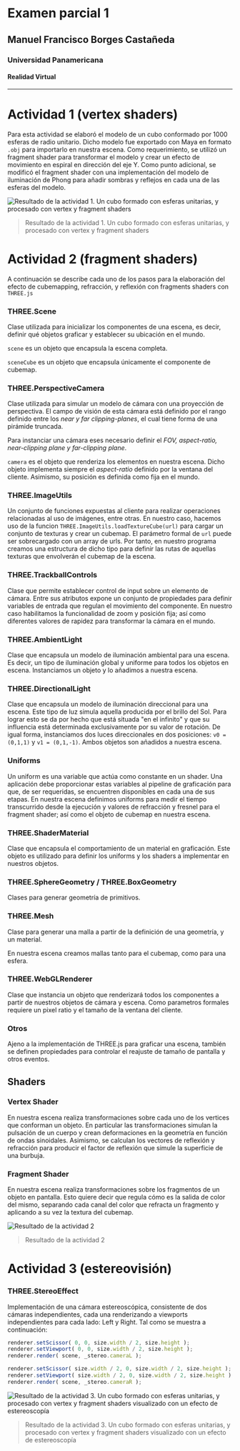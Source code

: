 # Examen parcial 1
## Manuel Francisco Borges Castañeda
### Universidad Panamericana
#### Realidad Virtual
__________________


# Actividad 1 (vertex shaders)

Para esta actividad se elaboró el modelo de un cubo conformado por 1000 esferas de radio unitario. Dicho modelo fue exportado con Maya en formato ```.obj``` para importarlo en nuestra escena. Como requerimiento, se utilizó un fragment shader para transformar el modelo y crear un efecto de movimiento en espiral en dirección del eje Y. Como punto adicional, se modificó el fragment shader con una implementación del modelo de iluminación de Phong para añadir sombras y reflejos en cada una de las esferas del modelo.

![Resultado de la actividad 1. Un cubo formado con esferas unitarias, y procesado con vertex y fragment shaders](/assets/01a.PNG)
> Resultado de la actividad 1. Un cubo formado con esferas unitarias, y procesado con vertex y fragment shaders

# Actividad 2 (fragment shaders)

A continuación se describe cada uno de los pasos para la elaboración del efecto de cubemapping, refracción, y reflexión con fragments shaders con ```THREE.js```

### THREE.Scene
Clase utilizada para inicializar los componentes de una escena, es decir, definir qué objetos graficar y establecer su ubicación en el mundo.

```scene``` es un objeto que encapsula la escena completa.

```sceneCube``` es un objeto que encapsula únicamente el componente de cubemap.

### THREE.PerspectiveCamera
Clase utilizada para simular un modelo de cámara con una proyección de perspectiva. El campo de visión de esta cámara está definido por el rango definido entre los *near y far clipping-planes*, el cual tiene forma de una pirámide truncada.
 
 Para instanciar una cámara eses necesario definir el *FOV, aspect-ratio, near-clipping plane y far-clipping plane*.

```camera``` es el objeto que renderiza los elementos en nuestra escena. Dicho objeto implementa siempre el *aspect-ratio* definido por la ventana del cliente. Asimismo, su posición es definida como fija en el mundo.

### THREE.ImageUtils

Un conjunto de funciones expuestas al cliente para realizar operaciones relacionadas al uso de imágenes, entre otras. En nuestro caso, hacemos uso de la funcion ```THREE.ImageUtils.loadTextureCube(url)``` para cargar un conjunto de texturas y crear un cubemap. El parámetro formal de ```url``` puede ser sobrecargado con un array de urls. Por tanto, en nuestro programa creamos una estructura de dicho tipo para definir las rutas de aquellas texturas que envolverán el cubemap de la escena.

### THREE.TrackballControls

Clase que permite establecer control de input sobre un elemento de cámara. Entre sus atributos expone un conjunto de propiedades para definir variables de entrada que regulan el movimiento del componente. En nuestro caso habilitamos la funcionalidad de zoom y posición fija; así como diferentes valores de rapidez para transformar la cámara en el mundo.

### THREE.AmbientLight

Clase que encapsula un modelo de iluminación ambiental para una escena. Es decir, un tipo de iluminación global y uniforme para todos los objetos en escena. Instanciamos un objeto y lo añadimos a nuestra escena.

### THREE.DirectionalLight

Clase que encapsula un modelo de iluminación direccional para una escena. Este tipo de luz simula aquella producida por el brillo del Sol. Para lograr esto se da por hecho que está situada "en el infinito" y que su influencia está determinada exclusivamente por su valor de rotación. De igual forma, instanciamos dos luces direccionales en dos posiciones: ```v0 = (0,1,1)``` y ```v1 = (0,1,-1)```. Ambos objetos son añadidos a nuestra escena.

### Uniforms

Un uniform es una variable que actúa como constante en un shader. Una aplicación debe proporcionar estas variables al pipeline de graficación para que, de ser requeridas, se encuentren disponibles en cada una de sus etapas. En nuestra escena definimos uniforms para medir el tiempo transcurrido desde la ejecución y valores de refracción y fresnel para el fragment shader; así como el objeto de cubemap en nuestra escena.

### THREE.ShaderMaterial
Clase que encapsula el comportamiento de un material en graficación. Este objeto es utilizado para definir los uniforms y los shaders a implementar en nuestros objetos.

### THREE.SphereGeometry / THREE.BoxGeometry
Clases para generar geometría de primitivos.

### THREE.Mesh
Clase para generar una malla a partir de la definición de una geometría, y un material.

En nuestra escena creamos mallas tanto para el cubemap, como para una esfera.

### THREE.WebGLRenderer
Clase que instancia un objeto que renderizará todos los componentes a partir de nuestros objetos de cámara y escena. Como parametros formales requiere un pixel ratio y el tamaño de la ventana del cliente.


### Otros
Ajeno a la implementación de THREE.js para graficar una escena, también se definen propiedades para controlar el reajuste de tamaño de pantalla y otros eventos.

## Shaders

### Vertex Shader

En nuestra escena realiza transformaciones sobre cada uno de los vertices que conforman un objeto. En particular las transformaciones simulan la pulsación de un cuerpo y crean deformaciones en la geometría en función de ondas sinoidales. Asimismo, se calculan los vectores de reflexión y refracción para producir el factor de reflexión que simule la superficie de una burbuja.

### Fragment Shader

En nuestra escena realiza transformaciones sobre los fragmentos de un objeto en pantalla. Esto quiere decir que regula cómo es la salida de color del mismo, separando cada canal del color que refracta un fragmento y aplicando a su vez la textura del cubemap.

![Resultado de la actividad 2](/assets/02a.PNG)
>Resultado de la actividad 2


# Actividad 3 (estereovisión)


### THREE.StereoEffect

Implementación de una cámara estereoscópica, consistente de dos cámaras independientes, cada una renderizando a viewports independientes para cada lado: Left y Right. Tal como se muestra a continuación:

```javascript
renderer.setScissor( 0, 0, size.width / 2, size.height );
renderer.setViewport( 0, 0, size.width / 2, size.height );
renderer.render( scene, _stereo.cameraL );

renderer.setScissor( size.width / 2, 0, size.width / 2, size.height );
renderer.setViewport( size.width / 2, 0, size.width / 2, size.height );
renderer.render( scene, _stereo.cameraR );
```

![Resultado de la actividad 3. Un cubo formado con esferas unitarias, y procesado con vertex y fragment shaders visualizado con un efecto de estereoscopía](/assets/03a.PNG)
> Resultado de la actividad 3. Un cubo formado con esferas unitarias, y procesado con vertex y fragment shaders visualizado con un efecto de estereoscopía